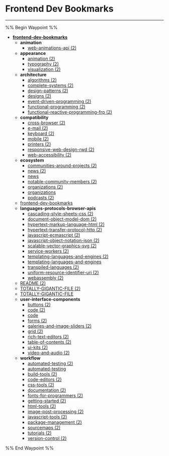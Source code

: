 # Frontend Dev Bookmarks

---

%% Begin Waypoint %%

- **[frontend-dev-bookmarks](../../../../../..//HOME-MTHRFCKR/BOOKMRKS-MTHRFCKR/Awesome/webdev/frontend-dev-bookmarks/frontend-dev-bookmarks.md)**
  - **animation**
    - [web-animations-api (2)](animation/web-animations-api%20(2).md)
  - **appearance**
    - [animation (2)](appearance/animation%20(2).md)
    - [typography (2)](appearance/typography%20(2).md)
    - [visualization (2)](appearance/visualization%20(2).md)
  - **architecture**
    - [algorithms (2)](architecture/algorithms%20(2).md)
    - [complete-systems (2)](architecture/complete-systems%20(2).md)
    - [design-patterns (2)](architecture/design-patterns%20(2).md)
    - [designs (2)](architecture/designs%20(2).md)
    - [event-driven-programming (2)](architecture/event-driven-programming%20(2).md)
    - [functional-programming (2)](architecture/functional-programming%20(2).md)
    - [functional-reactive-programming-frp (2)](architecture/functional-reactive-programming-frp%20(2).md)
  - **compatibility**
    - [cross-browser (2)](compatibility/cross-browser%20(2).md)
    - [e-mail (2)](compatibility/e-mail%20(2).md)
    - [keyboard (2)](compatibility/keyboard%20(2).md)
    - [mobile (2)](compatibility/mobile%20(2).md)
    - [printers (2)](compatibility/printers%20(2).md)
    - [responsive-web-design-rwd (2)](compatibility/responsive-web-design-rwd%20(2).md)
    - [web-accessibility (2)](compatibility/web-accessibility%20(2).md)
  - **ecosystem**
    - [communities-around-projects (2)](ecosystem/communities-around-projects%20(2).md)
    - [news (2)](ecosystem/news%20(2).md)
    - [news](ecosystem/news.md)
    - [notable-community-members (2)](ecosystem/notable-community-members%20(2).md)
    - [organizations (2)](ecosystem/organizations%20(2).md)
    - [organizations](ecosystem/organizations.md)
    - [podcasts (2)](ecosystem/podcasts%20(2).md)
  - [frontend-dev-bookmarks](../../../../../..//HOME-MTHRFCKR/BOOKMRKS-MTHRFCKR/Awesome/webdev/frontend-dev-bookmarks/frontend-dev-bookmarks.md)
  - **languages-protocols-browser-apis**
    - [cascading-style-sheets-css (2)](languages-protocols-browser-apis/cascading-style-sheets-css%20(2).md)
    - [document-object-model-dom (2)](languages-protocols-browser-apis/document-object-model-dom%20(2).md)
    - [hypertext-markup-language-html (2)](languages-protocols-browser-apis/hypertext-markup-language-html%20(2).md)
    - [hypertext-transfer-protocol-http (2)](languages-protocols-browser-apis/hypertext-transfer-protocol-http%20(2).md)
    - [javascript-ecmascript (2)](languages-protocols-browser-apis/javascript-ecmascript%20(2).md)
    - [javascript-object-notation-json (2)](languages-protocols-browser-apis/javascript-object-notation-json%20(2).md)
    - [scalable-vector-graphics-svg (2)](languages-protocols-browser-apis/scalable-vector-graphics-svg%20(2).md)
    - [service-workers (2)](languages-protocols-browser-apis/service-workers%20(2).md)
    - [templating-languages-and-engines (2)](languages-protocols-browser-apis/templating-languages-and-engines%20(2).md)
    - [templating-languages-and-engines](languages-protocols-browser-apis/templating-languages-and-engines.md)
    - [transpiled-languages (2)](languages-protocols-browser-apis/transpiled-languages%20(2).md)
    - [uniform-resource-identifier-uri (2)](languages-protocols-browser-apis/uniform-resource-identifier-uri%20(2).md)
    - [webassembly (2)](languages-protocols-browser-apis/webassembly%20(2).md)
  - [README (2)](README%20(2).md)
  - [TOTALLY-GIGANTIC-FILE (2)](TOTALLY-GIGANTIC-FILE%20(2).md)
  - [TOTALLY-GIGANTIC-FILE](TOTALLY-GIGANTIC-FILE.md)
  - **user-interface-components**
    - [buttons (2)](user-interface-components/buttons%20(2).md)
    - [code (2)](user-interface-components/code%20(2).md)
    - [code](user-interface-components/code.md)
    - [forms (2)](user-interface-components/forms%20(2).md)
    - [galeries-and-image-sliders (2)](user-interface-components/galeries-and-image-sliders%20(2).md)
    - [grid (2)](user-interface-components/grid%20(2).md)
    - [rich-text-editors (2)](user-interface-components/rich-text-editors%20(2).md)
    - [table-of-contents (2)](user-interface-components/table-of-contents%20(2).md)
    - [ui-kits (2)](user-interface-components/ui-kits%20(2).md)
    - [video-and-audio (2)](user-interface-components/video-and-audio%20(2).md)
  - **workflow**
    - [automated-testing (2)](workflow/automated-testing%20(2).md)
    - [automated-testing](workflow/automated-testing.md)
    - [build-tools (2)](workflow/build-tools%20(2).md)
    - [code-editors (2)](workflow/code-editors%20(2).md)
    - [css-tools (2)](workflow/css-tools%20(2).md)
    - [documentation (2)](workflow/documentation%20(2).md)
    - [fonts-for-programmers (2)](workflow/fonts-for-programmers%20(2).md)
    - [getting-started (2)](workflow/getting-started%20(2).md)
    - [html-tools (2)](workflow/html-tools%20(2).md)
    - [image-post-processing (2)](workflow/image-post-processing%20(2).md)
    - [javascript-tools (2)](workflow/javascript-tools%20(2).md)
    - [package-management (2)](workflow/package-management%20(2).md)
    - [sourcemaps (2)](workflow/sourcemaps%20(2).md)
    - [tutorials (2)](workflow/tutorials%20(2).md)
    - [version-control (2)](workflow/version-control%20(2).md)

%% End Waypoint %%
